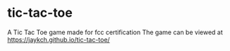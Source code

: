 # tic-tac-toe

A Tic Tac Toe game made for fcc certification
The game can be viewed at https://jaykch.github.io/tic-tac-toe/
